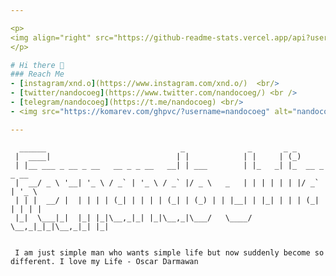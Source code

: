 ```yaml
---

<p>
<img align="right" src="https://github-readme-stats.vercel.app/api?username=nandocoeg&show_icons=true&theme=tokyonight" alt="nandocoeg" />
</p>

# Hi there 👋 
### Reach Me
- [instagram/xnd.o](https://www.instagram.com/xnd.o/)  <br/>
- [twitter/nandocoeg](https://www.twitter.com/nandocoeg/) <br />
- [telegram/nandocoeg](https://t.me/nandocoeg) <br/>
- <img src="https://komarev.com/ghpvc/?username=nandocoeg" alt="nandocoeg" />

---
```


```
  ______                              _              _       _ _              
 |  ____|                            | |            | |     | (_)             
 | |__ ___ _ __ _ __   __ _ _ __   __| | ___        | |_   _| |_  __ _ _ __   
 |  __/ _ \ '__| '_ \ / _` | '_ \ / _` |/ _ \   _   | | | | | | |/ _` | '_ \  
 | | |  __/ |  | | | | (_| | | | | (_| | (_) | | |__| | |_| | | | (_| | | | | 
 |_|  \___|_|  |_| |_|\__,_|_| |_|\__,_|\___/   \____/ \__,_|_|_|\__,_|_| |_| 
 
 
 I am just simple man who wants simple life but now suddenly become so different. I love my Life - Oscar Darmawan
```




<!--
**nandocoeg/nandocoeg** is a ✨ _special_ ✨ repository because its `README.md` (this file) appears on your GitHub profile.
### Hi there 👋
Just a noob boy xixi

Here are some ideas to get you started:

![Fernando Julian's GitHub stats](https://github-readme-stats.vercel.app/api?username=nandocoeg&show_icons=true&theme=tokyonight)

- 🔭 I’m currently working on ...
- 🌱 I’m currently learning ...
- 👯 I’m looking to collaborate on ...
- 🤔 I’m looking for help with ...
- 💬 Ask me about ...
- 📫 How to reach me: ...
- 😄 Pronouns: ...
- ⚡ Fun fact: ...
-->
